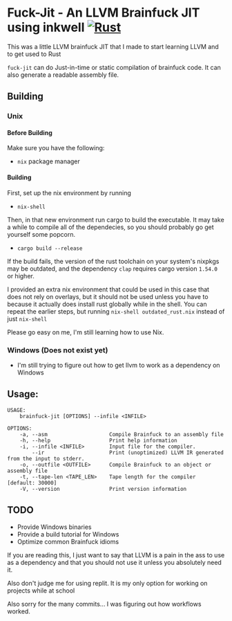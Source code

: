 # Fuck-Jit - An LLVM Brainfuck JIT using inkwell [![Rust](https://github.com/4gboframram/Fuck-JIT/actions/workflows/rust.yml/badge.svg)](https://github.com/4gboframram/Fuck-JIT/actions/workflows/rust.yml)

This was a little LLVM brainfuck JIT that I made to start learning LLVM and to get used to Rust

`fuck-jit` can do Just-in-time or static compilation of brainfuck code. It can also generate a readable assembly file.

## Building
### Unix
#### Before Building

Make sure you have the following:
- `nix` package manager


#### Building
First, set up the nix environment by running
- `nix-shell`

Then, in that new environment run cargo to build the executable. It may take a while to compile all of the dependecies, so you should probably go get yourself some popcorn.

- `cargo build --release`


If the build fails, the version of the rust toolchain on your system's nixpkgs may be outdated, 
and the dependency `clap` requires cargo version `1.54.0` or higher. 

I provided an extra nix environment that could be used in this case that does not rely on overlays, but it should not be used unless you have to because it actually does install rust globally while in the shell. You can repeat the earlier steps, but running `nix-shell outdated_rust.nix` instead of just `nix-shell`

Please go easy on me, I'm still learning how to use Nix.


### Windows (Does not exist yet)
- I'm still trying to figure out how to get llvm to work as a dependency on Windows

## Usage:
```
USAGE:
    brainfuck-jit [OPTIONS] --infile <INFILE>

OPTIONS:
    -a, --asm                    Compile Brainfuck to an assembly file
    -h, --help                   Print help information
    -i, --infile <INFILE>        Input file for the compiler.
        --ir                     Print (unoptimized) LLVM IR generated from the input to stderr.
    -o, --outfile <OUTFILE>      Compile Brainfuck to an object or assembly file
    -t, --tape-len <TAPE_LEN>    Tape length for the compiler [default: 30000]
    -V, --version                Print version information
```

## TODO
- Provide Windows binaries
- Provide a build tutorial for Windows
- Optimize common Brainfuck idioms
  

If you are reading this, I just want to say that LLVM is a pain in the ass to use as a dependency and that you should not use it unless you absolutely need it. 

Also don't judge me for using replit. It is my only option for working on projects while at school

Also sorry for the many commits... I was figuring out how workflows worked.
